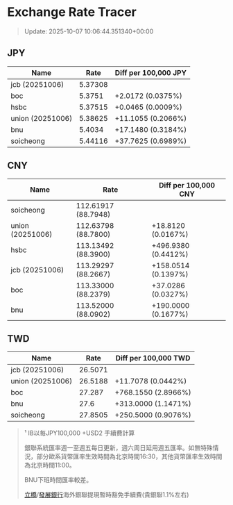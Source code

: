 # Exchange Rate Tracer

> Update: 2025-10-07 10:06:44.351340+00:00

## JPY

| Name             |    Rate | Diff per 100,000 JPY   |
|------------------|---------|------------------------|
| jcb (20251006)   | 5.37308 |                        |
| boc              | 5.3751  | +2.0172 (0.0375%)      |
| hsbc             | 5.37515 | +0.0465 (0.0009%)      |
| union (20251006) | 5.38625 | +11.1055 (0.2066%)     |
| bnu              | 5.4034  | +17.1480 (0.3184%)     |
| soicheong        | 5.44116 | +37.7625 (0.6989%)     |

## CNY

| Name             | Rate                | Diff per 100,000 CNY   |
|------------------|---------------------|------------------------|
| soicheong        | 112.61917	(88.7948) |                        |
| union (20251006) | 112.63798	(88.7800) | +18.8120 (0.0167%)     |
| hsbc             | 113.13492	(88.3900) | +496.9380 (0.4412%)    |
| jcb (20251006)   | 113.29297	(88.2667) | +158.0514 (0.1397%)    |
| boc              | 113.33000	(88.2379) | +37.0286 (0.0327%)     |
| bnu              | 113.52000	(88.0902) | +190.0000 (0.1677%)    |

## TWD

| Name             |    Rate | Diff per 100,000 TWD   |
|------------------|---------|------------------------|
| jcb (20251006)   | 26.5071 |                        |
| union (20251006) | 26.5188 | +11.7078 (0.0442%)     |
| boc              | 27.287  | +768.1550 (2.8966%)    |
| bnu              | 27.6    | +313.0000 (1.1471%)    |
| soicheong        | 27.8505 | +250.5000 (0.9076%)    |


> ¹ IB以每JPY100,000 +USD2 手續費計算
>
> 銀聯系統匯率週一至週五每日更新，週六周日延用週五匯率。如無特殊情況，部分歐系貨幣匯率生效時間為北京時間16:30，其他貨幣匯率生效時間為北京時間11:00。
>
> BNU下班時間匯率較差。
>
> [立橋](https://www.wlbank.com.mo/uploads/ueditor/file/20181211/1544536513900230.pdf)/[發展銀行](https://www.mdb.com.mo/Service_Charges_20230728.pdf)海外銀聯提現暫時豁免手續費(貴銀聯1.1%左右)

